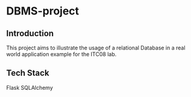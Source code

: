 # DBMS-project

## Introduction
This project aims to illustrate the usage of a relational Database in a real world application example for the ITC08 lab.

## Tech Stack
Flask
SQLAlchemy
